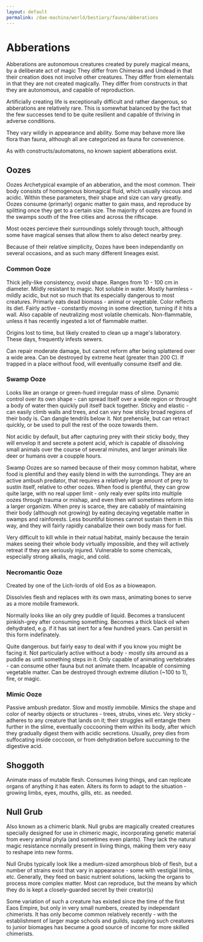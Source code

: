 ```yaml
---
layout: default
permalink: /dae-machina/world/bestiary/fauna/abberations
---
```


# Abberations

Abberations are autonomous creatures created by purely magical means, by a deliberate act of magic
They differ from Chimeras and Undead in that their creation does not involve other creatures.
They differ from elementals in that they are not created magically.
They differ from constructs in that they are autonomous, and capable of reproduction.

Artificially creating life is exceptionally difficult and rather dangerous, so abberations are relatively rare. This is somewhat balanced by the fact that the few successes 
tend to be quite resilient and capable of thriving in adverse conditions.

They vary wildly in appearance and ability. Some may behave more like flora than fauna, although all are categorized as fauna for convenience.

As with constructs/automatons, no known sapient abberations exist.

## Oozes

Oozes Archetypical example of an abberation, and the most common.
Their body consists of homogenous biomagical fluid, which usually viscous and acidic.
Within these parameters, their shape and size can vary greatly.
Oozes consume (primarly) organic matter to gain mass, and reproduce by splitting once they get to a certain size.
The majority of oozes are found in the swamps south of the free cities and across the riftscape.

Most oozes percieve their surroundings solely through touch, although some have magical senses that allow them to also detect nearby prey.

Because of their relative simplicity, Oozes have been independantly on several occasions, and as such many different lineages exist.


### Common Ooze

Thick jelly-like consistency, ovoid shape. Ranges from 10 - 100 cm in diameter.
Mildly resistant to magic.  Not soluble in water.
Mostly harmless - mildly acidic, but not so much that its especially dangerous to most creatures.
Primarly eats dead biomass - animal or vegetable. Color reflects its diet.
Fairly active - constantly moving in some direction, turning if it hits a wall.
Also capable of neutralizing most volatile chemicals.
Non-flammable, unless it has recently ingested a lot of flammable matter.

Origins lost to time, but likely created to clean up a mage's laboratory.
These days, frequently infests sewers.

Can repair moderate damage, but cannot reform after being splattered over a wide area.
Can be destroyed by extreme heat (greater than 200 C).
If trapped in a place without food, will eventually consume itself and die.


### Swamp Ooze

Looks like an orange or green-hued irregular mass of slime.
Dynamic control over its own shape - can spread itself over a wide region or throught a body of water then quickly pull itself back together.
Sticky and elastic - can easily climb walls and trees, and can vary how sticky broad regions of their body is.
Can dangle tendrils below it. Not prehensile, but can retract quickly, or be used to pull the rest of the ooze towards them.

Not acidic by default, but after capturing prey with their sticky body, they will envelop it and secrete a potent acid, which is capable of dissolving small animals over the course of several minutes, and larger animals
like deer or humans over a coupple hours.

Swamp Oozes are so named because of their mosy common habitat, where food is plentiful and they easily blend in with the surrondings.
They are an active ambush predator, that requires a relatively large amount of prey to sustin itself, relative to other oozes.
When food is plentiful, they can grow quite large, with no real upper limit - only realy ever splits into multiple oozes through trauma or mishap, and even then will sometimes reform into a larger organizm.
When prey is scarce, they are cabably of maintaining their body (although not growing) by eating decaying vegetable matter in swamps and rainforests.
Less bountiful biomes cannot sustain them in this way, and they will fairly rapidly canabalize their own body mass for fuel.

Very difficult to kill while in their natual habitat, mainly because the terain makes seeing their whole body virtually impossible, and they will actively retreat if they are seriously injured.
Vulnerable to some chemicals, especially strong alkalis, magic, and cold.


### Necromantic Ooze

Created by one of the Lich-lords of old Eos as a bioweapon.

Dissolvles flesh and replaces with its own mass, animating bones to serve as a more mobile framework.

Normally looks like an oily grey puddle of liquid. 
Becomes a translucent pinkish-grey after consuming something.
Becomes a thick black oil when dehydrated, e.g. if it has sat inert for a few hundred years. Can persist in this form indefinately.


Quite dangerous. but fairly easy to deal with if you know you might be facing it.
Not particularly active without a body - mostly sits arround as a puddle as until something steps in it.
Only capable of animating vertebrates - can consume other fauna but not animate them. Incapable of consiming vegetable matter.
Can be destroyed through extreme dilution (~100 to 1), fire, or magic.


### Mimic Ooze

Passive ambush predator. Slow and mostly immobile.
Mimics the shape and color of nearby objects or structures - trees, strubs, vines etc.
Very sticky - adheres to any creature that lands on it; their struggles will entangle them further in the slime, eventually coccooning them within its body, 
after which they gradually digest them  with acidic secretions. Usually, prey dies from suffocating inside coccoon, or from dehydration before succuming to the digestive acid.


## Shoggoth

Animate mass of mutable flesh.
Consumes living things, and can replicate organs of anything it has eaten.
Alters its form to adapt to the situation - growing limbs, eyes, mouths, gills, etc. as needed.

## Null Grub

Also known as a chimeric blank. Null grubs are magically created creatures specially designed for use in chimeric magic, incorporating genetic material from every animal phyla (and sometimes even plants).
They lack the natural magic resistance normally present in living things, making them very easy to reshape into new forms.

Null Grubs typically look like a medium-sized amorphous blob of flesh, but a number of strains exist that vary in appearance - some with vestigial limbs, etc.
Generally, they feed on basic nutrient solutions, lacking the organs to process more complex matter. Most can reproduce, but the means by which they do is kept a closely-guarded secret by their creator(s)

Some variation of such a creature has existed since the time of the first Eaos Empire, but only in very small numbers, created by independant chimerists. 
It has only become common relatively recently - with the establishment of larger mage schools and guilds, supplying such creatures to junior biomages has becume a good source of income for more skilled chimerists.

